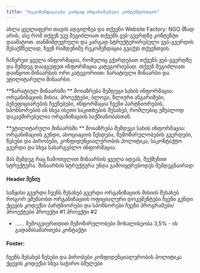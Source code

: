 ```yaml
---
title: "რეკომენდაციები კარგად ორგანიზებული კონტენტისთვის"
---
```


ახლა ყველაფერი თავის ადგილზეა და თქვენი Website Factory: NGO მზად არის, ასე რომ თქვენ უვე შეგიძლიათ თქვენს ვებ-გვერდზე
კონტენტი დაამატოთ. თანმიმდევრული და კარგად სტრუქტურირებული ვებ-გვერდის შესაქმნელად, ჩვენ რამდენიმე რეკომენდაცია გვაქვს
თქვენთვის.

ჩაწერეთ ყველა ინფორმაცია, რომელიც გჭირდებათ თქვენს ვებ-გვერდზე და შემდეგ დააჯგუფეთ ინფორმაცია კატეგორიებად. თქვენ
შეგიძლიათ დაიწყოთ შინაარსის ორი კატეგორიით: ნარატიული შინაარსი და უტილიტარული შინაარსი.

**ნარატიულ შინაარსში ** მოიაზრება შემდეგი სახის ინფორმაცია: ორგანიზაციის მისია, პროექტები, ბლოგი, წლიური ანგარიშები,
ბენეფიციარების ჩვენებები, ინფორმაცია ჩვენი პარტნიორების, სპონსორების ან სხვა ისეთი საკითხების შესახებ, რომლებიც უშუალოდ
დაკავშირებულია ორგანიზაციის საქმიანობასთან.

**უტილიტარული შინაარსში ** მოიაზრება შემდეგი სახის ინფორმაცია: ორგანიზაციის გუნდი, ასოციაციის წესდება, შემოწირულობების
გვერდები, წესები და პირობები, კონფიდენციალურობის პოლიტიკა, საკონტაქტო გვერდი და სხვა სასარგებლო ინფორმაცია.

მას შემდეგ რაც ჩამოთვლით შინაარსის ყველა იდეას, შექმენით სტრუქტურა. შინაარსის სტრუქტურა უნდა გამოიყურებოდეს
შემდეგნაირად:

#### Header მენიუ

საწყისი გვერდი
ჩვენს შესახებ
გვერდი ორგანიზაციის მისიის შესახებ
როგორ ვმუშაობთ
ორგანიზაციის ოფიციალური დოკუმენტები
ჩვენი გუნდი
ქცევის კოდექსი
პარტნიორები და სპონსორები
ჩვენი პროგრამები/პროექტები
პროექტი \#1
პროექტი \#2

- ……
  შემოგვიერთდით
  შემოწირულობები
  მოხალისეობა
  3,5% - ის გადამისამართება
  კონტაქტი

#### Footer:

ჩვენს შესახებ
წესები და პირობები
კონფიდენციალურობის პოლიტიკა
ქცევის კოდექსი
სხვა საჭირო ბმულები
